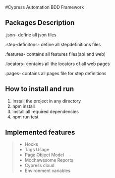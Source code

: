 #Cypress Automation BDD Framework

## Packages Description

.json- define all json files

.step-definitons- define all stepdefinitions files

.features- contains all features files(api and web)

.locators- contains all the locators of all web pages

.pages- contains all pages file for step definitions



## How to install and run

1. Install the project in any directory
2. npm install
3. install all required dependencies
4. npm run test

## Implemented features

> - Hooks
> - Tags Usage
> - Page Object Model
> - Mochawesome Reports
> - Cypress cloud
> - Environment variables

